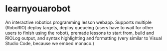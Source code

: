 # learnyouarobot
An interactive robotics programming lesson webapp. Supports multiple (RoboRIO) deploy targets, deploy queueing (users have to wait for other users to finish using the robot), premade lessons to start from, build and RIOLog output, and syntax highlighting and formatting (very similar to Visual Studio Code, because we embed monaco.)
